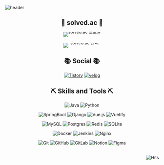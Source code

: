 ![header](https://capsule-render.vercel.app/api?type=waving&color=9ACB34&text=Welcome+to+miyeon's+GitHub!&fontColor=f7f5f5&fontSize=40&animation=twinkling&height=250)

<div align="center">

  ## 🌱 solved.ac 🌱
  
  <div style="margin-bottom: 20px;">
    <div style="display: flex; justify-content: center; align-items: center; gap: 40px;">
      <div style="line-height: 0; margin: 0;">
        <img src="http://mazassumnida.wtf/api/v2/generate_badge?boj=422haha" alt="solved.ac 프로필" style="display: block; margin-bottom: 20px;"/>
        <img src="http://mazandi.herokuapp.com/api?handle=422haha&theme=warm" alt="solved.ac 잔디" style="display: block;"/>
      </div>
    </div>
  </div>

  ## 📚 Social 📚

  [![Tistory](https://img.shields.io/badge/Tistory-000000.svg?style=for-the-badge&logo=tistory&logoColor=white)](https://dev-miyeon.tistory.com/)
  [![velog](https://img.shields.io/badge/Velog-20C997.svg?style=for-the-badge&logo=velog&logoColor=white)](https://velog.io/@422haha/posts)

  ## ⛏️ Skills and Tools ⛏️

  <!-- Programming Languages -->
  ![Java](https://img.shields.io/badge/java-%23ED8B00.svg?style=for-the-badge&logo=openjdk&logoColor=white)
  ![Python](https://img.shields.io/badge/python-3670A0?style=for-the-badge&logo=python&logoColor=ffdd54)

  <!-- Frameworks -->
  ![SpringBoot](https://img.shields.io/badge/springboot-%236DB33F.svg?style=for-the-badge&logo=springboot&logoColor=white)
  ![Django](https://img.shields.io/badge/django-%23092E20.svg?style=for-the-badge&logo=django&logoColor=white)
  ![Vue.js](https://img.shields.io/badge/vuejs-%2335495e.svg?style=for-the-badge&logo=vuedotjs&logoColor=%234FC08D)
  ![Vuetify](https://img.shields.io/badge/Vuetify-1867C0?style=for-the-badge&logo=vuetify&logoColor=AEDDFF)

  <!-- Databases -->
  ![MySQL](https://img.shields.io/badge/mysql-4479A1.svg?style=for-the-badge&logo=mysql&logoColor=white)
  ![Postgres](https://img.shields.io/badge/postgres-%23316192.svg?style=for-the-badge&logo=postgresql&logoColor=white)
  ![Redis](https://img.shields.io/badge/redis-%23DD0031.svg?style=for-the-badge&logo=redis&logoColor=white)
  ![SQLite](https://img.shields.io/badge/sqlite-%2307405e.svg?style=for-the-badge&logo=sqlite&logoColor=white)

  <!-- DevOps -->
  ![Docker](https://img.shields.io/badge/docker-%230db7ed.svg?style=for-the-badge&logo=docker&logoColor=white)
  ![Jenkins](https://img.shields.io/badge/jenkins-%232C5263.svg?style=for-the-badge&logo=jenkins&logoColor=white)
  ![Nginx](https://img.shields.io/badge/nginx-%23009639.svg?style=for-the-badge&logo=nginx&logoColor=white)

  <!-- Version Control & Tools -->
  ![Git](https://img.shields.io/badge/git-%23F05033.svg?style=for-the-badge&logo=git&logoColor=white)
  ![GitHub](https://img.shields.io/badge/github-%23121011.svg?style=for-the-badge&logo=github&logoColor=white)
  ![GitLab](https://img.shields.io/badge/gitlab-%23181717.svg?style=for-the-badge&logo=gitlab&logoColor=white)
  ![Notion](https://img.shields.io/badge/Notion-%23000000.svg?style=for-the-badge&logo=notion&logoColor=white)
  ![Figma](https://img.shields.io/badge/figma-%23F24E1E.svg?style=for-the-badge&logo=figma&logoColor=white)

</div>

<br>

<div align="right">
  <img src="https://hits.seeyoufarm.com/api/count/incr/badge.svg?url=https%3A%2F%2Fgithub.com%2F422haha%2Fhit-counter&count_bg=%239ACB34&title_bg=%23555555&icon=&icon_color=%23E7E7E7&title=GitHub&edge_flat=false" alt="Hits"/>
</div>
